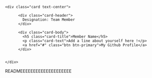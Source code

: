 <!DOCTYPE html>
<html>
<head>
	<title> Pulkit Gupta </title>  <!-- Replace with your name -->
	<link rel="stylesheet" href="https://maxcdn.bootstrapcdn.com/bootstrap/3.3.7/css/bootstrap.min.css" integrity="sha384-BVYiiSIFeK1dGmJRAkycuHAHRg32OmUcww7on3RYdg4Va+PmSTsz/K68vbdEjh4u" crossorigin="anonymous">
</head>
<body>

	<div class="card text-center">

		  <div class="card-header">
		    Designation: Team Member
		  </div>

		  <div class="card-body">
		    <h5 class="card-title">Member Name</h5>
		    <p class="card-text">Add a line about yourself here !</p>
		    <a href="#" class="btn btn-primary">My Github Profile</a>
		  </div>

 
	</div>

</body>
</html> READMEEEEEEEEEEEEEEEEEEEE
